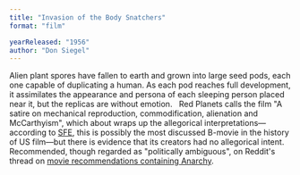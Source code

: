 ```yaml
---
title: "Invasion of the Body Snatchers"
format: "film"

yearReleased: "1956"
author: "Don Siegel"
---
```

Alien plant spores have fallen to earth and grown into  large seed pods, each one capable of duplicating a human. As each pod reaches  full development, it assimilates the appearance and persona of each sleeping  person placed near it, but the replicas are without emotion.
 
Red Planets  calls the film "A satire on mechanical reproduction, commodification, alienation  and McCarthyism", which about wraps up the allegorical interpretations—according  to <a href="http://www.sf-encyclopedia.com/entry/invasion_of_the_body_snatchers"> SFE</a>, this is possibly the most discussed B-movie in the history of US  film—but there is evidence that its creators had no allegorical intent.
 
Recommended, though regarded as "politically ambiguous",  on Reddit's thread on <a href="https://www.reddit.com/r/Anarchism/comments/1953qj/have_you_any_movie_recommendations_containing/"> movie recommendations containing Anarchy</a>.
 
